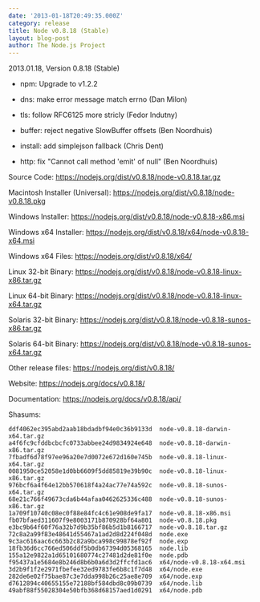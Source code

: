 ```yaml
---
date: '2013-01-18T20:49:35.000Z'
category: release
title: Node v0.8.18 (Stable)
layout: blog-post
author: The Node.js Project
---
```


2013.01.18, Version 0.8.18 (Stable)

- npm: Upgrade to v1.2.2

- dns: make error message match errno (Dan Milon)

- tls: follow RFC6125 more stricly (Fedor Indutny)

- buffer: reject negative SlowBuffer offsets (Ben Noordhuis)

- install: add simplejson fallback (Chris Dent)

- http: fix "Cannot call method 'emit' of null" (Ben Noordhuis)

Source Code: https://nodejs.org/dist/v0.8.18/node-v0.8.18.tar.gz

Macintosh Installer (Universal): https://nodejs.org/dist/v0.8.18/node-v0.8.18.pkg

Windows Installer: https://nodejs.org/dist/v0.8.18/node-v0.8.18-x86.msi

Windows x64 Installer: https://nodejs.org/dist/v0.8.18/x64/node-v0.8.18-x64.msi

Windows x64 Files: https://nodejs.org/dist/v0.8.18/x64/

Linux 32-bit Binary: https://nodejs.org/dist/v0.8.18/node-v0.8.18-linux-x86.tar.gz

Linux 64-bit Binary: https://nodejs.org/dist/v0.8.18/node-v0.8.18-linux-x64.tar.gz

Solaris 32-bit Binary: https://nodejs.org/dist/v0.8.18/node-v0.8.18-sunos-x86.tar.gz

Solaris 64-bit Binary: https://nodejs.org/dist/v0.8.18/node-v0.8.18-sunos-x64.tar.gz

Other release files: https://nodejs.org/dist/v0.8.18/

Website: https://nodejs.org/docs/v0.8.18/

Documentation: https://nodejs.org/docs/v0.8.18/api/

Shasums:

```
ddf4062ec395abd2aab18bdadbf94e0c36b9133d  node-v0.8.18-darwin-x64.tar.gz
a4f6fc9cfddbcbcfc0733abbee24d9834924e648  node-v0.8.18-darwin-x86.tar.gz
7fbadf6d78f97ee96a20e7d0072e672d160e745b  node-v0.8.18-linux-x64.tar.gz
0081950ce52058e1d0bb6609f5dd85819e39b90c  node-v0.8.18-linux-x86.tar.gz
976bcf6a4f64e12bb570618f4a24ac77e74a592c  node-v0.8.18-sunos-x64.tar.gz
68e21c766f49673cda6b44afaa0462625336c488  node-v0.8.18-sunos-x86.tar.gz
1a709f10740c08ec0f88e84fc4c61e908de9fa17  node-v0.8.18-x86.msi
fb07bfaed311607f9e8003171b870928bf64a801  node-v0.8.18.pkg
e3bc9b64f60f76a32b7d9b35bf86b5d1b8166717  node-v0.8.18.tar.gz
72c8a2a99f83e48641d55467a1ad2d8d224f048d  node.exe
9c3ac616aac6c663b2c82a9bca998c99878ef92f  node.exp
18fb36d6cc766ed506ddf5b0db67394d05368165  node.lib
155a12e9822a1d65101680774c27481d2de81f0e  node.pdb
f95437a1e5684e8b246d8b6b0a6d3d2ffcfd1ac6  x64/node-v0.8.18-x64.msi
3d2b9f1f2e2971fbefee32ed9783fe6b8c1f7d48  x64/node.exe
282de6e02f75bae87c3e7dda998b26c25ae8e709  x64/node.exp
d7612894c40655155e72188bf584dbd8c09b0739  x64/node.lib
49abf88f55028304e50bfb368d68157aed1d0291  x64/node.pdb
```
